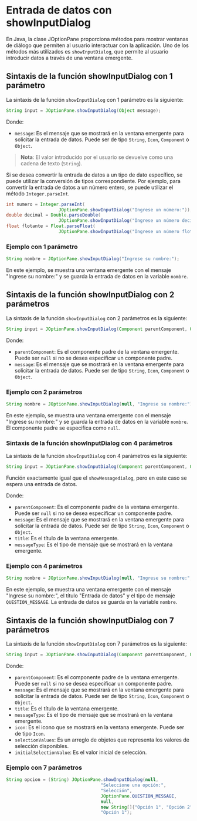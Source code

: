 # Entrada de datos con showInputDialog

En Java, la clase JOptionPane proporciona métodos para mostrar ventanas de diálogo que permiten al usuario interactuar
con la aplicación. Uno de los métodos más utilizados es `showInputDialog`, que permite al usuario introducir datos a
través de una ventana emergente.

## Sintaxis de la función showInputDialog con 1 parámetro

La sintaxis de la función `showInputDialog` con 1 parámetro es la siguiente:

```java
String input = JOptionPane.showInputDialog(Object message);
```

Donde:

- `message`: Es el mensaje que se mostrará en la ventana emergente para solicitar la entrada de datos. Puede ser de tipo
  `String`, `Icon`, `Component` o `Object`.

> **Nota**: El valor introducido por el usuario se devuelve como una cadena de texto (`String`).

Si se desea convertir la entrada de datos a un tipo de dato específico, se puede utilizar la conversión de tipos
correspondiente. Por ejemplo, para convertir la entrada de datos a un número entero, se puede utilizar el método
`Integer.parseInt`.

```java
int numero = Integer.parseInt(
                    JOptionPane.showInputDialog("Ingrese un número:"));
double decimal = Double.parseDouble(
                    JOptionPane.showInputDialog("Ingrese un número decimal:"));
float flotante = Float.parseFloat(
                    JOptionPane.showInputDialog("Ingrese un número flotante:"));
```

### Ejemplo con 1 parámetro

```java
String nombre = JOptionPane.showInputDialog("Ingrese su nombre:");
```

En este ejemplo, se muestra una ventana emergente con el mensaje "Ingrese su nombre:" y se guarda la entrada de datos en
la variable `nombre`.

## Sintaxis de la función showInputDialog con 2 parámetros

La sintaxis de la función `showInputDialog` con 2 parámetros es la siguiente:

```java
String input = JOptionPane.showInputDialog(Component parentComponent, Object message);
```

Donde:

- `parentComponent`: Es el componente padre de la ventana emergente. Puede ser `null` si no se desea especificar un
  componente padre.
- `message`: Es el mensaje que se mostrará en la ventana emergente para solicitar la entrada de datos. Puede ser de tipo
  `String`, `Icon`, `Component` o `Object`.

### Ejemplo con 2 parámetros

```java
String nombre = JOptionPane.showInputDialog(null, "Ingrese su nombre:");
```

En este ejemplo, se muestra una ventana emergente con el mensaje "Ingrese su nombre:" y se guarda la entrada de datos en
la variable `nombre`. El componente padre se especifica como `null`.

### Sintaxis de la función showInputDialog con 4 parámetros

La sintaxis de la función `showInputDialog` con 4 parámetros es la siguiente:

```java
String input = JOptionPane.showInputDialog(Component parentComponent, Object message, String title, int messageType);
```

Función exactamente igual que el `showMessagedialog`, pero en este caso se espera una entrada de datos.

Donde:

- `parentComponent`: Es el componente padre de la ventana emergente. Puede ser `null` si no se desea especificar un
  componente padre.
- `message`: Es el mensaje que se mostrará en la ventana emergente para solicitar la entrada de datos. Puede ser de tipo
  `String`, `Icon`, `Component` o `Object`.
- `title`: Es el título de la ventana emergente.
- `messageType`: Es el tipo de mensaje que se mostrará en la ventana emergente.

### Ejemplo con 4 parámetros

```java
String nombre = JOptionPane.showInputDialog(null, "Ingrese su nombre:", "Entrada de datos", JOptionPane.QUESTION_MESSAGE);
```

En este ejemplo, se muestra una ventana emergente con el mensaje "Ingrese su nombre:", el título "Entrada de datos" y el
tipo de mensaje `QUESTION_MESSAGE`. La entrada de datos se guarda en la variable `nombre`.

## Sintaxis de la función showInputDialog con 7 parámetros

La sintaxis de la función `showInputDialog` con 7 parámetros es la siguiente:

```java
String input = JOptionPane.showInputDialog(Component parentComponent, Object message, String title, int messageType, Icon icon, Object[] selectionValues, Object initialSelectionValue);
```

Donde:

- `parentComponent`: Es el componente padre de la ventana emergente. Puede ser `null` si no se desea especificar un
  componente padre.
- `message`: Es el mensaje que se mostrará en la ventana emergente para solicitar la entrada de datos. Puede ser de tipo
  `String`, `Icon`, `Component` o `Object`.
- `title`: Es el título de la ventana emergente.
- `messageType`: Es el tipo de mensaje que se mostrará en la ventana emergente.
- `icon`: Es el icono que se mostrará en la ventana emergente. Puede ser de tipo `Icon`.
- `selectionValues`: Es un arreglo de objetos que representa los valores de selección disponibles.
- `initialSelectionValue`: Es el valor inicial de selección.

### Ejemplo con 7 parámetros

```java
String opcion = (String) JOptionPane.showInputDialog(null, 
                                    "Seleccione una opción:", 
                                    "Selección", 
                                    JOptionPane.QUESTION_MESSAGE, 
                                    null, 
                                    new String[]{"Opción 1", "Opción 2", "Opción 3"}, 
                                    "Opción 1");
```
